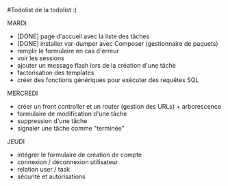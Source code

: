 #Todolist de la todolist :)

MARDI 
- [DONE] page d'accueil avec la liste des tâches
- [DONE] installer var-dumper avec Composer (gestionnaire de paquets)
- remplir le formulaire en cas d'erreur
- voir les sessions
- ajouter un message flash lors de la création d'une tâche
- factorisation des templates
- créer des fonctions génériques pour exécuter des requêtes SQL


MERCREDI
- créer un front controller et un router (gestion des URLs) + arborescence
- formulaire de modification d'une tâche
- suppression d'une tâche
- signaler une tâche comme "terminée"

JEUDI
- intégrer le formulaire de création de compte 
- connexion / déconnexion utilisateur 
- relation user / task
- sécurité et autorisations